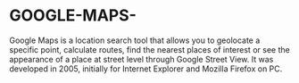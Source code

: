 # GOOGLE-MAPS-
Google Maps is a location search tool that allows you to geolocate a specific point, calculate routes, find the nearest places of interest or see the appearance of a place at street level through Google Street View. It was developed in 2005, initially for Internet Explorer and Mozilla Firefox on PC.
